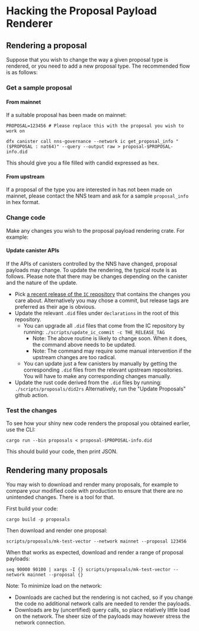 # Hacking the Proposal Payload Renderer

## Rendering a proposal

Suppose that you wish to change the way a given proposal type is rendered, or you need to add a new proposal type. The recommended flow is as follows:

### Get a sample proposal

#### From mainnet

If a suitable proposal has been made on mainnet:

```
PROPOSAL=123456 # Please replace this with the proposal you wish to work on

dfx canister call nns-governance --network ic get_proposal_info "($PROPOSAL : nat64)" --query --output raw > proposal-$PROPOSAL-info.did
```

This should give you a file filled with candid expressed as hex.

#### From upstream

If a proposal of the type you are interested in has not been made on mainnet, please contact the NNS team and ask for a sample `proposal_info` in hex format.

### Change code

Make any changes you wish to the proposal payload rendering crate. For example:

#### Update canister APIs

If the APIs of canisters controlled by the NNS have changed, proposal payloads may change. To update the rendering, the typical route is as follows. Please note that there may be changes depending on the canister and the nature of the update.

- Pick [a recent release of the `IC` repository](https://github.com/dfinity/ic/tags) that contains the changes you care about. Alternatively you may chose a commit, but release tags are preferred as their age is obvious.
- Update the relevant `.did` files under `declarations` in the root of this repository.
  - You can upgrade all `.did` files that come from the IC repository by running: `./scripts/update_ic_commit -c THE_RELEASE_TAG`
    - Note: The above routine is likely to change soon. When it does, the command above needs to be updated.
    - Note: The command may require some manual intervention if the upstream changes are too radical.
  - You can update just a few canisters by manually by getting the corresponding `.did` files from the relevant upstream repositories. You will have to make any corresponding changes manually.
- Update the rust code derived from the `.did` files by running: `./scripts/proposals/did2rs`  Alternatively, run the "Update Proposals" github action.

### Test the changes

To see how your shiny new code renders the proposal you obtained earlier, use the CLI:

```
cargo run --bin proposals < proposal-$PROPOSAL-info.did
```

This should build your code, then print JSON.

## Rendering many proposals

You may wish to download and render many proposals, for example to compare your modified code with production to ensure that there are no unintended changes. There is a tool for that.

First build your code:

```
cargo build -p proposals
```

Then download and render one proposal:

```
scripts/proposals/mk-test-vector --network mainnet --proposal 123456
```

When that works as expected, download and render a range of proposal payloads:

```
seq 90000 90100 | xargs -I {} scripts/proposals/mk-test-vector --network mainnet --proposal {}
```

Note: To minimize load on the network:

- Downloads are cached but the rendering is not cached, so if you change the code no additional network calls are needed to render the payloads.
- Downloads are by (uncertified) query calls, so place relatively little load on the network. The sheer size of the payloads may however stress the network connection.
